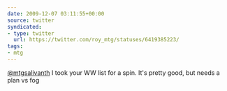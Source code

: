 ```yaml
---
date: 2009-12-07 03:11:55+00:00
source: twitter
syndicated:
- type: twitter
  url: https://twitter.com/roy_mtg/statuses/6419385223/
tags:
- mtg
---
```


[@mtgsalivanth](https://twitter.com/mtgsalivanth/) I took your WW list for a spin. It's pretty good, but needs a plan vs fog
